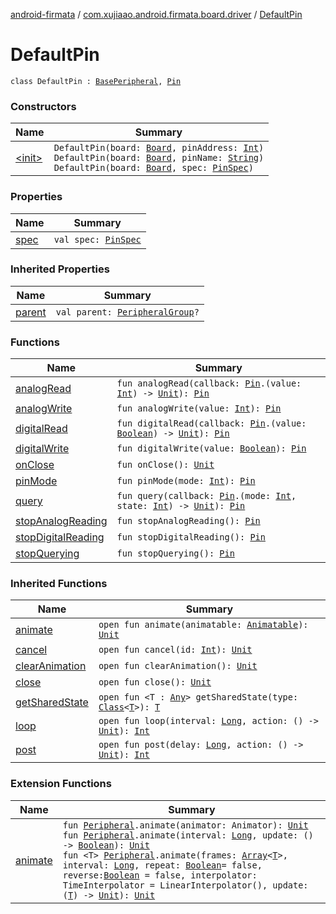 [android-firmata](../../index.md) / [com.xujiaao.android.firmata.board.driver](../index.md) / [DefaultPin](./index.md)

# DefaultPin

`class DefaultPin : `[`BasePeripheral`](../../com.xujiaao.android.firmata.board/-base-peripheral/index.md)`, `[`Pin`](../-pin/index.md)

### Constructors

| Name | Summary |
|---|---|
| [&lt;init&gt;](-init-.md) | `DefaultPin(board: `[`Board`](../../com.xujiaao.android.firmata.board/-board/index.md)`, pinAddress: `[`Int`](https://kotlinlang.org/api/latest/jvm/stdlib/kotlin/-int/index.html)`)`<br>`DefaultPin(board: `[`Board`](../../com.xujiaao.android.firmata.board/-board/index.md)`, pinName: `[`String`](https://kotlinlang.org/api/latest/jvm/stdlib/kotlin/-string/index.html)`)`<br>`DefaultPin(board: `[`Board`](../../com.xujiaao.android.firmata.board/-board/index.md)`, spec: `[`PinSpec`](../../com.xujiaao.android.firmata.board/-board/-pin-spec/index.md)`)` |

### Properties

| Name | Summary |
|---|---|
| [spec](spec.md) | `val spec: `[`PinSpec`](../../com.xujiaao.android.firmata.board/-board/-pin-spec/index.md) |

### Inherited Properties

| Name | Summary |
|---|---|
| [parent](../../com.xujiaao.android.firmata.board/-base-peripheral/parent.md) | `val parent: `[`PeripheralGroup`](../../com.xujiaao.android.firmata.board/-peripheral-group/index.md)`?` |

### Functions

| Name | Summary |
|---|---|
| [analogRead](analog-read.md) | `fun analogRead(callback: `[`Pin`](../-pin/index.md)`.(value: `[`Int`](https://kotlinlang.org/api/latest/jvm/stdlib/kotlin/-int/index.html)`) -> `[`Unit`](https://kotlinlang.org/api/latest/jvm/stdlib/kotlin/-unit/index.html)`): `[`Pin`](../-pin/index.md) |
| [analogWrite](analog-write.md) | `fun analogWrite(value: `[`Int`](https://kotlinlang.org/api/latest/jvm/stdlib/kotlin/-int/index.html)`): `[`Pin`](../-pin/index.md) |
| [digitalRead](digital-read.md) | `fun digitalRead(callback: `[`Pin`](../-pin/index.md)`.(value: `[`Boolean`](https://kotlinlang.org/api/latest/jvm/stdlib/kotlin/-boolean/index.html)`) -> `[`Unit`](https://kotlinlang.org/api/latest/jvm/stdlib/kotlin/-unit/index.html)`): `[`Pin`](../-pin/index.md) |
| [digitalWrite](digital-write.md) | `fun digitalWrite(value: `[`Boolean`](https://kotlinlang.org/api/latest/jvm/stdlib/kotlin/-boolean/index.html)`): `[`Pin`](../-pin/index.md) |
| [onClose](on-close.md) | `fun onClose(): `[`Unit`](https://kotlinlang.org/api/latest/jvm/stdlib/kotlin/-unit/index.html) |
| [pinMode](pin-mode.md) | `fun pinMode(mode: `[`Int`](https://kotlinlang.org/api/latest/jvm/stdlib/kotlin/-int/index.html)`): `[`Pin`](../-pin/index.md) |
| [query](query.md) | `fun query(callback: `[`Pin`](../-pin/index.md)`.(mode: `[`Int`](https://kotlinlang.org/api/latest/jvm/stdlib/kotlin/-int/index.html)`, state: `[`Int`](https://kotlinlang.org/api/latest/jvm/stdlib/kotlin/-int/index.html)`) -> `[`Unit`](https://kotlinlang.org/api/latest/jvm/stdlib/kotlin/-unit/index.html)`): `[`Pin`](../-pin/index.md) |
| [stopAnalogReading](stop-analog-reading.md) | `fun stopAnalogReading(): `[`Pin`](../-pin/index.md) |
| [stopDigitalReading](stop-digital-reading.md) | `fun stopDigitalReading(): `[`Pin`](../-pin/index.md) |
| [stopQuerying](stop-querying.md) | `fun stopQuerying(): `[`Pin`](../-pin/index.md) |

### Inherited Functions

| Name | Summary |
|---|---|
| [animate](../../com.xujiaao.android.firmata.board/-base-peripheral/animate.md) | `open fun animate(animatable: `[`Animatable`](../../com.xujiaao.android.firmata.board/-peripheral/-animatable/index.md)`): `[`Unit`](https://kotlinlang.org/api/latest/jvm/stdlib/kotlin/-unit/index.html) |
| [cancel](../../com.xujiaao.android.firmata.board/-base-peripheral/cancel.md) | `open fun cancel(id: `[`Int`](https://kotlinlang.org/api/latest/jvm/stdlib/kotlin/-int/index.html)`): `[`Unit`](https://kotlinlang.org/api/latest/jvm/stdlib/kotlin/-unit/index.html) |
| [clearAnimation](../../com.xujiaao.android.firmata.board/-base-peripheral/clear-animation.md) | `open fun clearAnimation(): `[`Unit`](https://kotlinlang.org/api/latest/jvm/stdlib/kotlin/-unit/index.html) |
| [close](../../com.xujiaao.android.firmata.board/-base-peripheral/close.md) | `open fun close(): `[`Unit`](https://kotlinlang.org/api/latest/jvm/stdlib/kotlin/-unit/index.html) |
| [getSharedState](../../com.xujiaao.android.firmata.board/-base-peripheral/get-shared-state.md) | `open fun <T : `[`Any`](https://kotlinlang.org/api/latest/jvm/stdlib/kotlin/-any/index.html)`> getSharedState(type: `[`Class`](http://docs.oracle.com/javase/6/docs/api/java/lang/Class.html)`<`[`T`](../../com.xujiaao.android.firmata.board/-base-peripheral/get-shared-state.md#T)`>): `[`T`](../../com.xujiaao.android.firmata.board/-base-peripheral/get-shared-state.md#T) |
| [loop](../../com.xujiaao.android.firmata.board/-base-peripheral/loop.md) | `open fun loop(interval: `[`Long`](https://kotlinlang.org/api/latest/jvm/stdlib/kotlin/-long/index.html)`, action: () -> `[`Unit`](https://kotlinlang.org/api/latest/jvm/stdlib/kotlin/-unit/index.html)`): `[`Int`](https://kotlinlang.org/api/latest/jvm/stdlib/kotlin/-int/index.html) |
| [post](../../com.xujiaao.android.firmata.board/-base-peripheral/post.md) | `open fun post(delay: `[`Long`](https://kotlinlang.org/api/latest/jvm/stdlib/kotlin/-long/index.html)`, action: () -> `[`Unit`](https://kotlinlang.org/api/latest/jvm/stdlib/kotlin/-unit/index.html)`): `[`Int`](https://kotlinlang.org/api/latest/jvm/stdlib/kotlin/-int/index.html) |

### Extension Functions

| Name | Summary |
|---|---|
| [animate](../../com.xujiaao.android.firmata.board/animate.md) | `fun `[`Peripheral`](../../com.xujiaao.android.firmata.board/-peripheral/index.md)`.animate(animator: Animator): `[`Unit`](https://kotlinlang.org/api/latest/jvm/stdlib/kotlin/-unit/index.html)<br>`fun `[`Peripheral`](../../com.xujiaao.android.firmata.board/-peripheral/index.md)`.animate(interval: `[`Long`](https://kotlinlang.org/api/latest/jvm/stdlib/kotlin/-long/index.html)`, update: () -> `[`Boolean`](https://kotlinlang.org/api/latest/jvm/stdlib/kotlin/-boolean/index.html)`): `[`Unit`](https://kotlinlang.org/api/latest/jvm/stdlib/kotlin/-unit/index.html)<br>`fun <T> `[`Peripheral`](../../com.xujiaao.android.firmata.board/-peripheral/index.md)`.animate(frames: `[`Array`](https://kotlinlang.org/api/latest/jvm/stdlib/kotlin/-array/index.html)`<`[`T`](../../com.xujiaao.android.firmata.board/animate.md#T)`>, interval: `[`Long`](https://kotlinlang.org/api/latest/jvm/stdlib/kotlin/-long/index.html)`, repeat: `[`Boolean`](https://kotlinlang.org/api/latest/jvm/stdlib/kotlin/-boolean/index.html)` = false, reverse: `[`Boolean`](https://kotlinlang.org/api/latest/jvm/stdlib/kotlin/-boolean/index.html)` = false, interpolator: TimeInterpolator = LinearInterpolator(), update: (`[`T`](../../com.xujiaao.android.firmata.board/animate.md#T)`) -> `[`Unit`](https://kotlinlang.org/api/latest/jvm/stdlib/kotlin/-unit/index.html)`): `[`Unit`](https://kotlinlang.org/api/latest/jvm/stdlib/kotlin/-unit/index.html) |
